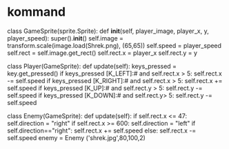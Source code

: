 # kommand
class GameSprite(sprite.Sprite):
        def __init__(self, player_image, player_x, y, player_speed):
            super().__init__()
            self.image = transform.scale(image.load(Shrek.png), (65,65))
            self.speed = player_speed
            self.rect = self.image.get_rect()
            self.rect.x = player_x
            self.rect.y = y

class Player(GameSprite):
    def update(self):
        keys_pressed = key.get_pressed()
        if keys_pressed [K_LEFT]:# and self.rect.x > 5:
            self.rect.x -= self.speed
        if keys_pressed [K_RIGHT]:# and self.rect.x > 5:
            self.rect.x += self.speed
        if keys_pressed [K_UP]:# and self.rect.у > 5:
            self.rect.y -= self.speed
        if keys_pressed [K_DOWN]:# and self.rect.y> 5:
            self.rect.у -= self.speed

class Enemy(GameSprite):
    def update(self):
        if self.rect.x <= 47:
            self.direction = "right"
        if self.rect.x >= 600:
            self.direction = "left"
        if self.direction=="right":
            self.rect.x +=  self.speed
        else:
            self.rect.x -= self.speed
enemy = Enemy ('shrek.jpg',80,100,2)
